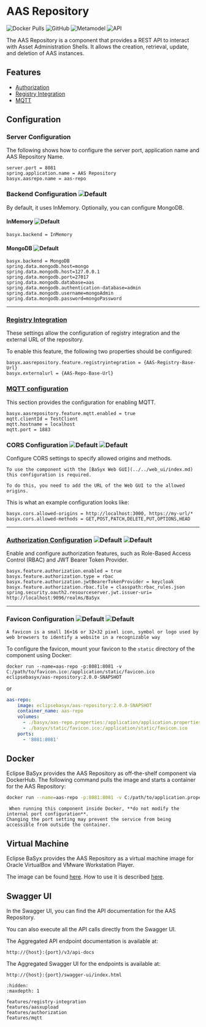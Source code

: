 # AAS Repository

![Docker Pulls](https://img.shields.io/docker/pulls/eclipsebasyx/aas-repository)
![GitHub](https://img.shields.io/github/license/eclipse-basyx/basyx-java-server-sdk)
![Metamodel](https://img.shields.io/badge/Metamodel-v3.0-yellow)
![API](https://img.shields.io/badge/API-v3.0-yellow)

The AAS Repository is a component that provides a REST API to interact with Asset Administration Shells. It allows the creation, retrieval, update, and deletion of AAS instances.

## Features
- [Authorization](./features/authorization.md)
- [Registry Integration](./features/registry-integration.md)
- [MQTT](./features/mqtt.md)

## Configuration

### Server Configuration
The following shows how to configure the server port, application name and AAS Repository Name.

```properties
server.port = 8081
spring.application.name = AAS Repository
basyx.aasrepo.name = aas-repo
```

### Backend Configuration ![Default](https://img.shields.io/badge/required-true-red)
By default, it uses InMemory. Optionally, you can configure MongoDB.

#### InMemory ![Default](https://img.shields.io/badge/default-true-blue)
```properties
basyx.backend = InMemory
```
#### MongoDB ![Default](https://img.shields.io/badge/default-false-blue)
```properties
basyx.backend = MongoDB
spring.data.mongodb.host=mongo
spring.data.mongodb.host=127.0.0.1
spring.data.mongodb.port=27017
spring.data.mongodb.database=aas
spring.data.mongodb.authentication-database=admin
spring.data.mongodb.username=mongoAdmin
spring.data.mongodb.password=mongoPassword
```
---

### [Registry Integration](./features/registry-integration.md)
These settings allow the configuration of registry integration and the external URL of the repository.

To enable this feature, the following two properties should be configured:
```
basyx.aasrepository.feature.registryintegration = {AAS-Registry-Base-Url}
basyx.externalurl = {AAS-Repo-Base-Url}
```

### [MQTT configuration](./features/mqtt.md)
This section provides the configuration for enabling MQTT.

```properties
basyx.aasrepository.feature.mqtt.enabled = true
mqtt.clientId = TestClient
mqtt.hostname = localhost
mqtt.port = 1883
```

### CORS Configuration ![Default](https://img.shields.io/badge/default-false-blue) ![Default](https://img.shields.io/badge/required-false-red)
Configure CORS settings to specify allowed origins and methods.

```{warning}
To use the component with the [BaSyx Web GUI](../../web_ui/index.md) this configuration is required.

To do this, you need to add the URL of the Web GUI to the allowed origins.
```

This is what an example configuration looks like:

```properties
basyx.cors.allowed-origins = http://localhost:3000, https://my-url/*
basyx.cors.allowed-methods = GET,POST,PATCH,DELETE,PUT,OPTIONS,HEAD
```
---

### [Authorization Configuration](./features/authorization.md) ![Default](https://img.shields.io/badge/default-false-blue) ![Default](https://img.shields.io/badge/required-false-red)
Enable and configure authorization features, such as Role-Based Access Control (RBAC) and JWT Bearer Token Provider.
```properties
basyx.feature.authorization.enabled = true
basyx.feature.authorization.type = rbac
basyx.feature.authorization.jwtBearerTokenProvider = keycloak
basyx.feature.authorization.rbac.file = classpath:rbac_rules.json
spring.security.oauth2.resourceserver.jwt.issuer-uri= http://localhost:9096/realms/BaSyx

```
---

### Favicon Configuration ![Default](https://img.shields.io/badge/default-false-blue) ![Default](https://img.shields.io/badge/required-false-red)
```{note}
A favicon is a small 16×16 or 32×32 pixel icon, symbol or logo used by web browsers to identify a website in a recognizable way
```
To configure the favicon, mount your favicon to the `static` directory of the component using Docker:
```
docker run --name=aas-repo -p:8081:8081 -v C:/path/to/favicon.ico:/application/static/favicon.ico eclipsebasyx/aas-repository:2.0.0-SNAPSHOT
```
or
```yaml
aas-repo:
    image: eclipsebasyx/aas-repository:2.0.0-SNAPSHOT
    container_name: aas-repo
    volumes:
      - ./basyx/aas-repo.properties:/application/application.properties
	  - ./basyx/static/favicon.ico:/application/static/favicon.ico
    ports:
      - '8081:8081'
```

## Docker

Eclipse BaSyx provides the AAS Repository as off-the-shelf component via DockerHub. The following command pulls the image and starts a container for the AAS Repository:

```bash
docker run --name=aas-repo -p:8081:8081 -v C:/path/to/application.properties:/application/application.properties eclipsebasyx/aas-repository:2.0.0-SNAPSHOT
```

```{warning}
 When running this component inside Docker, **do not modify the internal port configuration**.  
Changing the port setting may prevent the service from being accessible from outside the container.
```
## Virtual Machine
Eclipse BaSyx provides the AAS Repository as a virtual machine image for Oracle VirtualBox and VMware Workstation Player. 

The image can be found [here](https://oc.iese.de/index.php/s/9JyJAuOlhh9vMUu). How to use it is described [here](../../../user_tutorials/virtualmachines/alpine_virtualmachine_setup_use.md).

## Swagger UI
In the Swagger UI, you can find the API documentation for the AAS Repository.

You can also execute all the API calls directly from the Swagger UI.

The Aggregated API endpoint documentation is available at:

	http://{host}:{port}/v3/api-docs
	
The Aggregated Swagger UI for the endpoints is available at:

	http://{host}:{port}/swagger-ui/index.html


```{toctree}
:hidden:
:maxdepth: 1

features/registry-integration
features/aasxupload
features/authorization
features/mqtt
```